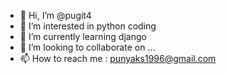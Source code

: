 - 👋 Hi, I’m @pugit4
- 👀 I’m interested in python coding
- 🌱 I’m currently learning django
- 💞️ I’m looking to collaborate on ...
- 📫 How to reach me : punyaks1996@gmail.com

<!---
pugit4/pugit4 is a ✨ special ✨ repository because its `README.md` (this file) appears on your GitHub profile.
You can click the Preview link to take a look at your changes.
--->
